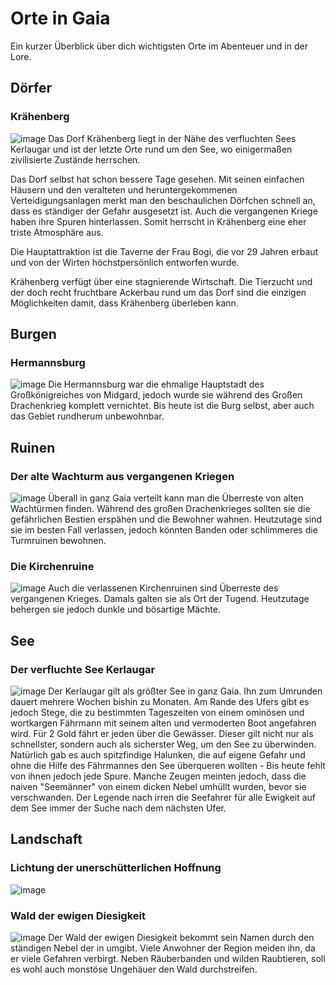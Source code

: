 # Orte in Gaia
Ein kurzer Überblick über dich wichtigsten Orte im Abenteuer und in der Lore.

## Dörfer
### Krähenberg
![image](/images/Krähenberg.jfif)
Das Dorf Krähenberg liegt in der Nähe des verfluchten Sees Kerlaugar und ist der letzte Orte rund um den See, wo einigermaßen zivilisierte Zustände herrschen.

Das Dorf selbst hat schon bessere Tage gesehen. Mit seinen einfachen Häusern und den veralteten und heruntergekommenen Verteidigungsanlagen merkt man den beschaulichen Dörfchen schnell an, dass es ständiger der Gefahr ausgesetzt ist. Auch die vergangenen Kriege haben ihre Spuren hinterlassen. Somit herrscht in Krähenberg eine eher triste Atmosphäre aus.

Die Hauptattraktion ist die Taverne der Frau Bogi, die vor 29 Jahren erbaut und von der Wirten höchstpersönlich entworfen wurde.

Krähenberg verfügt über eine stagnierende Wirtschaft. Die Tierzucht und der doch recht fruchtbare Ackerbau rund um das Dorf sind die einzigen Möglichkeiten damit, dass Krähenberg überleben kann.
## Burgen
### Hermannsburg
![image](/images/Hermannsburg.jpg)
Die Hermannsburg war die ehmalige Hauptstadt des Großkönigreiches von Midgard, jedoch wurde sie während des Großen Drachenkrieg komplett vernichtet. Bis heute ist die Burg selbst, aber auch das Gebiet rundherum unbewohnbar.
## Ruinen
### Der alte Wachturm aus vergangenen Kriegen
![image](/images/Wachturm.jpg)
Überall in ganz Gaia verteilt kann man die Überreste von alten Wachtürmen finden. Während des großen Drachenkrieges sollten sie die gefährlichen Bestien erspähen und die Bewohner wahnen. Heutzutage sind sie im besten Fall verlassen, jedoch könnten Banden oder schlimmeres die Turmruinen bewohnen. 
### Die Kirchenruine
![image](/images/Kirchenruine.jpg)
Auch die verlassenen Kirchenruinen sind Überreste des vergangenen Krieges. Damals galten sie als Ort der Tugend. Heutzutage behergen sie jedoch dunkle und bösartige Mächte.
## See
### Der verfluchte See Kerlaugar
![image](/images/Kerlaugar.jpg)
Der Kerlaugar gilt als größter See in ganz Gaia. Ihn zum Umrunden dauert mehrere Wochen bishin zu Monaten. Am Rande des Ufers gibt es jedoch Stege, die zu bestimmten Tageszeiten von einem ominösen und wortkargen Fährmann mit seinem alten und vermoderten Boot angefahren wird. Für 2 Gold fährt er jeden über die Gewässer. Dieser gilt nicht nur als schnellster, sondern auch als sicherster Weg, um den See zu überwinden. Natürlich gab es auch spitzfindige Halunken, die auf eigene Gefahr und ohne die Hilfe des Fährmannes den See überqueren wollten - Bis heute fehlt von ihnen jedoch jede Spure. Manche Zeugen meinten jedoch, dass die naiven "Seemänner" von einem dicken Nebel umhüllt wurden, bevor sie verschwanden. Der Legende nach irren die Seefahrer für alle Ewigkeit auf dem See immer der Suche nach dem nächsten Ufer.
## Landschaft
### Lichtung der unerschütterlichen Hoffnung
![image](/images/Lichtung_Ort.jfif)
### Wald der ewigen Diesigkeit
![image](/images/Wald.jpg)
Der Wald der ewigen Diesigkeit bekommt sein Namen durch den ständigen Nebel der in umgibt. Viele Anwohner der Region meiden ihn, da er viele Gefahren verbirgt. Neben Räuberbanden und wilden Raubtieren, soll es wohl auch monstöse Ungehäuer den Wald durchstreifen.
